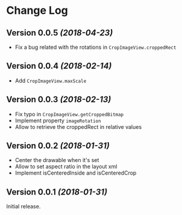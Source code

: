 Change Log
==========

Version 0.0.5 *(2018-04-23)*
----------------------------

- Fix a bug related with the rotations in `CropImageView.croppedRect`

Version 0.0.4 *(2018-02-14)*
----------------------------

- Add `CropImageView.maxScale`

Version 0.0.3 *(2018-02-13)*
----------------------------

- Fix typo in `CropImageView.getCroppedBitmap`
- Implement property `imageRotation`
- Allow to retrieve the croppedRect in relative values

Version 0.0.2 *(2018-01-31)*
----------------------------

- Center the drawable when it's set
- Allow to set aspect ratio in the layout xml
- Implement isCenteredInside and isCenteredCrop


Version 0.0.1 *(2018-01-31)*
----------------------------

Initial release.
